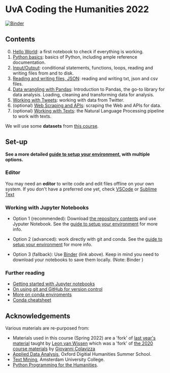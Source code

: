 # UvA Coding the Humanities 2022

[![Binder](https://mybinder.org/badge_logo.svg)](https://mybinder.org/v2/gh/bloemj/2022-coding-the-humanities/master)

## Contents

0. [Hello World](notebooks/0_HelloWorld.ipynb): a first notebook to check if everything is working.
1. [Python basics](notebooks/1_Basics.ipynb): basics of Python, including ample reference documentation.
2. [Input/Output](notebooks/2_InputOutput.ipynb): conditional statements, functions, loops, reading and writing files from and to disk.
3. [Reading and writing files, JSON](notebooks/3_ReadingAndWritingFiles.ipynb): reading and writing txt, json and csv files.
4. [Data wrangling with Pandas](notebooks/4_PandasDataWrangling.ipynb): Introduction to Pandas, the go-to library for data analysis. Loading, cleaning and transforming data for analysis. 
5. [Working with Tweets](notebooks/5_WorkingTweets.ipynb): working with data from Twitter.
6. (optional) [Web Scraping and APIs](notebooks/6_WebScraping.ipynb): scraping the Web and APIs for data.
7. (optional) [Working with Texts](notebooks/7_WorkingTexts.ipynb): the Natural Language Processing pipeline to work with texts.

We will use some **datasets** from [this course](https://github.com/mromanello/ADA-DHOxSS/tree/master/data).

## Set-up
**See a more detailed [guide to setup your environment](setup.md), with multiple options.**

### Editor

You may need an **editor** to write code and edit files offline on your own system. If you don't have a preferred one yet, check [VSCode](https://code.visualstudio.com/) or [Sublime Text](https://www.sublimetext.com/)

### Working with Jupyter Notebooks

* Option 1 (recommended): Download [the repository contents](https://github.com/bloemj/2022-coding-the-humanities) and use Jyputer Notebook. See the [guide to setup your environment](setup.md) for more info.

* Option 2 (advanced): work directly with git and conda. See the [guide to setup your environment](setup.md) for more info.


* Option 3 (fallback): Use [Binder](https://mybinder.org) (link above). Keep in mind you need to download your notebooks to save them locally. (Note: Binder )


### Further reading

* [Getting started with Jupyter notebooks](https://medium.com/codingthesmartway-com-blog/getting-started-with-jupyter-notebook-for-python-4e7082bd5d46)
* [On using git and GitHub for version control](https://alan-turing-institute.github.io/rsd-engineeringcourse/ch02git)
* [More on conda enviroments](https://docs.conda.io/projects/conda/en/latest/user-guide/tasks/manage-environments.html)
* [Conda cheatsheet](https://docs.conda.io/projects/conda/en/4.6.0/_downloads/52a95608c49671267e40c689e0bc00ca/conda-cheatsheet.pdf)



## Acknowledgements

Various materials are re-purposed from:
* Materials used in this course (Spring 2022) are a 'fork' of [last year's material](https://github.com/uvacreate/2021-coding-the-humanities) taught by [Leon van Wissen](https://www.leonvanwissen.nl/) which was a 'fork' of [the 2020 course materials](https://github.com/Giovanni1085/UvA_CDH_2020) by [Giovanni Colavizza](https://www.giovannicolavizza.com/)
* [Applied Data Analysis](https://github.com/mromanello/ADA-DHOxSS), Oxford Digitial Humanities Summer School.
* [Text Mining](https://github.com/Giovanni1085/AUC_TMCI_2019), Amsterdam University College.
* [Python Programming for the Humanities](http://www.karsdorp.io/python-course).
